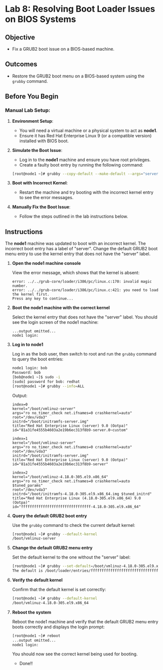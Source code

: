 # **Lab 8: Resolving Boot Loader Issues on BIOS Systems**

## **Objective**

- Fix a GRUB2 boot issue on a BIOS-based machine.

## **Outcomes**

- Restore the GRUB2 boot menu on a BIOS-based system using the `grubby` command.

## **Before You Begin**

### Manual Lab Setup:

1. **Environment Setup**:
   - You will need a virtual machine or a physical system to act as **node1**.
   - Ensure it has Red Hat Enterprise Linux 9 (or a compatible version) installed with BIOS boot.

2. **Simulate the Boot Issue**:
   - Log in to the **node1** machine and ensure you have root privileges.
   - Create a faulty boot entry by running the following command:

   ```bash
   [root@node1 ~]# grubby --copy-default --make-default --args="server"
   ```

3. **Boot with Incorrect Kernel**:
   - Restart the machine and try booting with the incorrect kernel entry to see the error messages.

4. **Manually Fix the Boot Issue**:
   - Follow the steps outlined in the lab instructions below.

## **Instructions**

The **node1** machine was updated to boot with an incorrect kernel. The incorrect boot entry has a label of "server". Change the default GRUB2 boot menu entry to use the kernel entry that does not have the "server" label.

1. **Open the node1 machine console**
   
   View the error message, which shows that the kernel is absent:

   ```
   error: ../../grub-core/loader/i386/pc/linux.c:170: invalid magic number.
   error: ../../grub-core/loader/i386/pc/linux.c:421: you need to load the kernel first.
   Press any key to continue...
   ```

2. **Boot the node1 machine with the correct kernel**
   
   Select the kernel entry that does not have the "server" label. You should see the login screen of the node1 machine:

   ```
   ...output omitted...
   node1 login:
   ```

3. **Log in to node1**
   
   Log in as the bob user, then switch to root and run the `grubby` command to query the boot entries:

   ```bash
   node1 login: bob
   Password: bob
   [bob@node1 ~]$ sudo -i
   [sudo] password for bob: redhat
   [root@node1 ~]# grubby --info=ALL
   ```

   Output:

   ```
   index=0
   kernel="/boot/vmlinuz-server"
   args="ro no_timer_check net.ifnames=0 crashkernel=auto"
   root="/dev/vda3"
   initrd="/boot/initramfs-server.img"
   title="Red Hat Enterprise Linux (server) 9.0 (Ootpa)"
   id="81a31fe4555b4603a2e19b6ec313f8b9-server.0~custom"

   index=1
   kernel="/boot/vmlinuz-server"
   args="ro no_timer_check net.ifnames=0 crashkernel=auto"
   root="/dev/vda3"
   initrd="/boot/initramfs-server.img"
   title="Red Hat Enterprise Linux (server) 9.0 (Ootpa)"
   id="81a31fe4555b4603a2e19b6ec313f8b9-server"

   index=2
   kernel="/boot/vmlinuz-4.18.0-305.el9.x86_64"
   args="ro no_timer_check net.ifnames=0 crashkernel=auto $tuned_params"
   root="/dev/vda3"
   initrd="/boot/initramfs-4.18.0-305.el9.x86_64.img $tuned_initrd"
   title="Red Hat Enterprise Linux (4.18.0-305.el9.x86_64) 9.0 (Ootpa)"
   id="ffffffffffffffffffffffffffffffff-4.18.0-305.el9.x86_64"
   ```

4. **Query the default GRUB2 boot entry**
   
   Use the `grubby` command to check the current default kernel:

   ```bash
   [root@node1 ~]# grubby --default-kernel
   /boot/vmlinuz-server
   ```

5. **Change the default GRUB2 menu entry**
   
   Set the default kernel to the one without the "server" label:

   ```bash
   [root@node1 ~]# grubby --set-default=/boot/vmlinuz-4.18.0-305.el9.x86_64
   The default is /boot/loader/entries/ffffffffffffffffffffffffffffffff-4.18.0-305.el9.x86_64.conf with index 2 and kernel /boot/vmlinuz-4.18.0-305.el9.x86_64
   ```

6. **Verify the default kernel**
   
   Confirm that the default kernel is set correctly:

   ```bash
   [root@node1 ~]# grubby --default-kernel
   /boot/vmlinuz-4.18.0-305.el9.x86_64
   ```

7. **Reboot the system**
   
   Reboot the node1 machine and verify that the default GRUB2 menu entry boots correctly and displays the login prompt:

   ```bash
   [root@node1 ~]# reboot
   ...output omitted...
   node1 login:
   ```

   You should now see the correct kernel being used for booting.

   * Done!!

